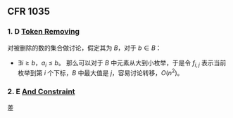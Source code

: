 ## CFR 1035
### 1. D [Token Removing](https://codeforces.com/contest/2119/problem/D)
对被删除的数的集合做讨论，假定其为 $B$，对于 $b\in B$：
- $\exists i\ge b$，$a_i\le b$。
那么可以对于 $B$ 中元素从大到小枚举，于是令 $f_{i,j}$ 表示当前枚举到第 $i$ 个下标，$B$ 中最大值是 $j$，容易讨论转移，$O(n^2)$。
### 2. E [And Constraint](https://codeforces.com/contest/2119/problem/E)
差